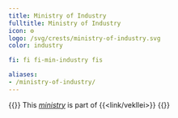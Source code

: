 ```yaml
---
title: Ministry of Industry
fulltitle: Ministry of Industry
icon: ⚙️
logo: /svg/crests/ministry-of-industry.svg
color: industry

fi: fi fi-min-industry fis

aliases:
- /ministry-of-industry/
---
```

{{<note series>}}
 This *[ministry](/ministries/)* is part of {{<link/vekllei>}}
{{</note>}}